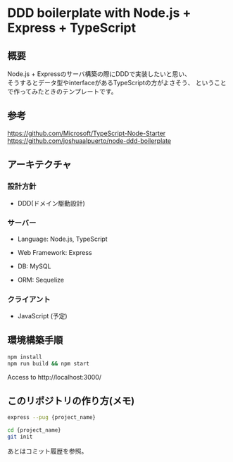 # DDD boilerplate with Node.js + Express + TypeScript

## 概要

Node.js + Expressのサーバ構築の際にDDDで実装したいと思い、  
そうするとデータ型やinterfaceがあるTypeScriptの方がよさそう、
ということで作ってみたときのテンプレートです。

## 参考

https://github.com/Microsoft/TypeScript-Node-Starter
https://github.com/joshuaalpuerto/node-ddd-boilerplate

## アーキテクチャ

### 設計方針

* DDD(ドメイン駆動設計)

### サーバー

* Language: Node.js, TypeScript
* Web Framework: Express

* DB: MySQL
* ORM: Sequelize

### クライアント

* JavaScript (予定)

## 環境構築手順

```sh
npm install
npm run build && npm start
```

Access to http://localhost:3000/

## このリポジトリの作り方(メモ)

```sh
express --pug {project_name}

cd {project_name}
git init
```

あとはコミット履歴を参照。
